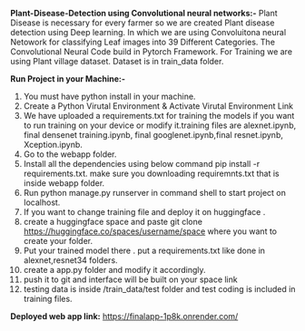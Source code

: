 

**Plant-Disease-Detection using Convolutional neural networks:-**
Plant Disease is necessary for every farmer so we are created Plant disease detection using Deep learning. In which we are using Convoluitona neural Netowork for classifying Leaf images into 39 Different Categories. The Convolutional Neural Code build in Pytorch Framework. For Training we are using Plant village dataset. Dataset is in train_data folder.


**Run Project in your Machine:-**


1. You must have python install in your machine.
2. Create a Python Virutal Environment & Activate Virutal Environment Link
3. We have uploaded a requirements.txt for training the models if you want to run training on your device or modify it.training files are alexnet.ipynb, final densenet training.ipynb, final googlenet.ipynb,final resnet.ipynb, Xception.ipynb.
4. Go to the webapp folder.
5. Install all the dependencies using below command pip install -r requirements.txt. make sure you downloading requiremnts.txt that is inside webapp folder.
6. Run python manage.py runserver in command shell to start project on localhost.
7. If you want to change training file and deploy it on huggingface .
8. create a huggingface space and paste git clone https://huggingface.co/spaces/username/space where you want to create your folder.
9. Put your trained model there . put a requirements.txt like done in alexnet,resnet34 folders.
10. create a app.py folder and modify it accordingly.
11. push it to git and interface will be built on your space link
12. testing data is inside /train_data/test folder and test coding is included in training files.

**Deployed web app link:**
https://finalapp-1p8k.onrender.com/
